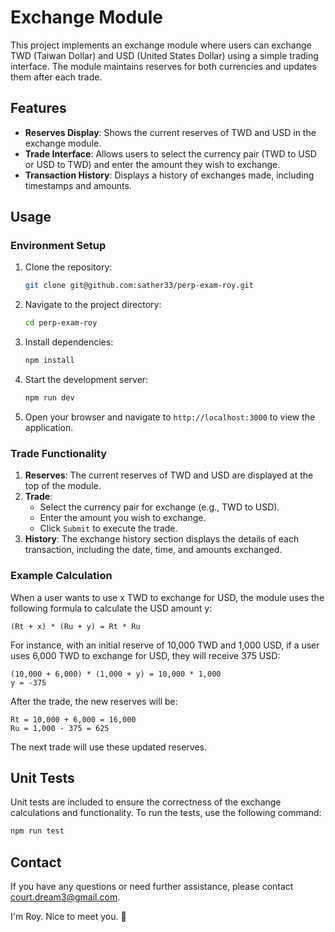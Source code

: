 # Exchange Module

This project implements an exchange module where users can exchange TWD (Taiwan Dollar) and USD (United States Dollar) using a simple trading interface. The module maintains reserves for both currencies and updates them after each trade.

## Features

- **Reserves Display**: Shows the current reserves of TWD and USD in the exchange module.
- **Trade Interface**: Allows users to select the currency pair (TWD to USD or USD to TWD) and enter the amount they wish to exchange.
- **Transaction History**: Displays a history of exchanges made, including timestamps and amounts.

## Usage

### Environment Setup

1. Clone the repository:

   ```sh
   git clone git@github.com:sather33/perp-exam-roy.git
   ```

2. Navigate to the project directory:

   ```sh
   cd perp-exam-roy
   ```

3. Install dependencies:

   ```sh
   npm install
   ```

4. Start the development server:

   ```sh
   npm run dev
   ```

5. Open your browser and navigate to `http://localhost:3000` to view the application.

### Trade Functionality

1. **Reserves**: The current reserves of TWD and USD are displayed at the top of the module.
2. **Trade**:
   - Select the currency pair for exchange (e.g., TWD to USD).
   - Enter the amount you wish to exchange.
   - Click `Submit` to execute the trade.
3. **History**: The exchange history section displays the details of each transaction, including the date, time, and amounts exchanged.

### Example Calculation

When a user wants to use x TWD to exchange for USD, the module uses the following formula to calculate the USD amount y:

```
(Rt + x) * (Ru + y) = Rt * Ru
```

For instance, with an initial reserve of 10,000 TWD and 1,000 USD, if a user uses 6,000 TWD to exchange for USD, they will receive 375 USD:

```
(10,000 + 6,000) * (1,000 + y) = 10,000 * 1,000
y = -375
```

After the trade, the new reserves will be:

```
Rt = 10,000 + 6,000 = 16,000
Ru = 1,000 - 375 = 625
```

The next trade will use these updated reserves.

## Unit Tests

Unit tests are included to ensure the correctness of the exchange calculations and functionality. To run the tests, use the following command:

```sh
npm run test
```

## Contact

If you have any questions or need further assistance, please contact [court.dream3@gmail.com](mailto:court.dream3@gmail.com).

I'm Roy. Nice to meet you. 🐝

